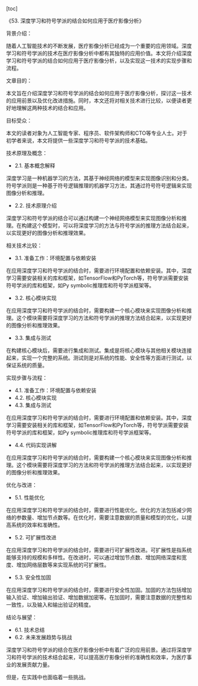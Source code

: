 
[toc]                    
                
                
《53. 深度学习和符号学派的结合如何应用于医疗影像分析》

背景介绍：

随着人工智能技术的不断发展，医疗影像分析已经成为一个重要的应用领域。深度学习和符号学派的技术在医疗影像分析中都有其独特的应用价值。本文将介绍深度学习和符号学派的结合如何应用于医疗影像分析，以及实现这一技术的实现步骤和流程。

文章目的：

本文旨在介绍深度学习和符号学派的结合如何应用于医疗影像分析，探讨这一技术的应用前景以及优化改进措施。同时，本文还将对相关技术进行比较，以便读者更好地理解这两种技术的结合和应用。

目标受众：

本文的读者对象为人工智能专家、程序员、软件架构师和CTO等专业人士。对于初学者来说，本文将提供一些深度学习和符号学派的技术基础。

技术原理及概念：

- 2.1. 基本概念解释

深度学习是一种机器学习的方法，其基于神经网络的模型来实现图像识别和分类。符号学派则是一种基于符号逻辑推理的机器学习方法，其通过符号符号逻辑来实现图像分析和推理。

- 2.2. 技术原理介绍

深度学习和符号学派的结合可以通过构建一个神经网络模型来实现图像分析和推理。在构建这个模型时，可以将深度学习的方法与符号学派的推理方法结合起来，以实现更好的图像分析和推理效果。

相关技术比较：

- 3.1. 准备工作：环境配置与依赖安装

在应用深度学习和符号学派的结合时，需要进行环境配置和依赖安装。其中，深度学习需要安装相关的库和框架，如TensorFlow和PyTorch等，符号学派需要安装符号学派的库和框架，如Py symbolic推理库和符号学派框架等。

- 3.2. 核心模块实现

在应用深度学习和符号学派的结合时，需要构建一个核心模块来实现图像分析和推理。这个模块需要将深度学习的方法和符号学派的推理方法结合起来，以实现更好的图像分析和推理效果。

- 3.3. 集成与测试

在构建核心模块后，需要进行集成和测试。集成是将核心模块与其他相关模块连接起来，实现一个完整的系统。测试则是对系统的性能、安全性等方面进行测试，以保证系统的质量。

实现步骤与流程：

- 4.1. 准备工作：环境配置与依赖安装
- 4.2. 核心模块实现
- 4.3. 集成与测试

在应用深度学习和符号学派的结合时，需要进行环境配置和依赖安装。其中，深度学习需要安装相关的库和框架，如TensorFlow和PyTorch等，符号学派需要安装符号学派的库和框架，如Py symbolic推理库和符号学派框架等。

- 4.4. 代码实现讲解

在应用深度学习和符号学派的结合时，需要构建一个核心模块来实现图像分析和推理。这个模块需要将深度学习的方法和符号学派的推理方法结合起来，以实现更好的图像分析和推理效果。

优化与改进：

- 5.1. 性能优化

在应用深度学习和符号学派的结合时，需要进行性能优化。优化的方法包括减少网络的参数量、增加节点数等。在优化时，需要注意数据的质量和模型的优化，以提高系统的效率和准确性。

- 5.2. 可扩展性改进

在应用深度学习和符号学派的结合时，需要进行可扩展性改进。可扩展性是指系统能够支持的规模和多样性。在改进时，可以通过增加节点数、增加网络深度和宽度、增加网络层数等来实现系统的可扩展性。

- 5.3. 安全性加固

在应用深度学习和符号学派的结合时，需要进行安全性加固。加固的方法包括增加输入验证、增加输出验证、增加数据加密等。在加固时，需要注意数据的完整性和一致性，以及输入和输出验证的精度。

结论与展望：

- 6.1. 技术总结
- 6.2. 未来发展趋势与挑战

深度学习和符号学派的结合在医疗影像分析中有着广泛的应用前景。通过将深度学习和符号学派的技术结合起来，可以提高医疗影像分析的准确性和效率，为医疗事业的发展贡献力量。

但是，在实践中也面临着一些挑战。

